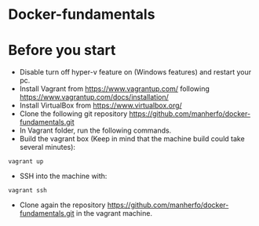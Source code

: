 # Docker-fundamentals
# Before you start
- Disable turn off hyper-v feature on (Windows features) and restart your pc.
- Install Vagrant from https://www.vagrantup.com/ following https://www.vagrantup.com/docs/installation/
- Install VirtualBox from https://www.virtualbox.org/ 
- Clone the following git repository https://github.com/manherfo/docker-fundamentals.git
- In Vagrant folder, run the following commands.  
- Build the vagrant box (Keep in mind that the machine build could take several minutes):
```
vagrant up
```
- SSH into the machine with:
```
vagrant ssh
```
- Clone again the repository https://github.com/manherfo/docker-fundamentals.git in the vagrant machine.

